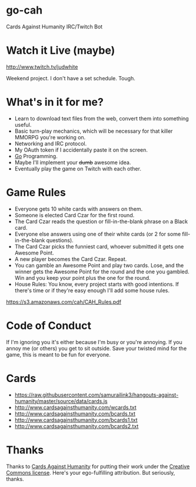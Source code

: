 # go-cah
Cards Against Humanity IRC/Twitch Bot

# Watch it Live (maybe)
http://www.twitch.tv/judwhite

Weekend project. I don't have a set schedule. Tough.

# What's in it for me?
- Learn to download text files from the web, convert them into something useful.
- Basic turn-play mechanics, which will be necessary for that killer MMORPG you're working on.
- Networking and IRC protocol.
- My OAuth token if I accidentally paste it on the screen.
- [Go](https://golang.org/) Programming.
- Maybe I'll implement your ~~dumb~~ awesome idea.
- Eventually play the game on Twitch with each other.

# Game Rules
- Everyone gets 10 white cards with answers on them.
- Someone is elected Card Czar for the first round.
- The Card Czar reads the question or fill-in-the-blank phrase on a Black card.
- Everyone else answers using one of their white cards (or 2 for some fill-in-the-blank questions).
- The Card Czar picks the funniest card, whoever submitted it gets one Awesome Point.
- A new player becomes the Card Czar. Repeat.
- You can gamble an Awesome Point and play two cards. Lose, and the winner gets the Awesome Point for the round and the one you gambled. Win and you keep your point plus the one for the round.
- House Rules: You know, every project starts with good intentions. If there's time or if they're easy enough I'll add some house rules.

https://s3.amazonaws.com/cah/CAH_Rules.pdf

# Code of Conduct
If I'm ignoring you it's either because I'm busy or you're annoying. If you annoy me (or others) you get to sit outside. Save your twisted mind for the game, this is meant to be fun for everyone.

# Cards
- https://raw.githubusercontent.com/samurailink3/hangouts-against-humanity/master/source/data/cards.js
- http://www.cardsagainsthumanity.com/wcards.txt
- http://www.cardsagainsthumanity.com/bcards.txt
- http://www.cardsagainsthumanity.com/bcards1.txt
- http://www.cardsagainsthumanity.com/bcards2.txt

# Thanks

Thanks to [Cards Against Humanity](http://www.cardsagainsthumanity.com/) for putting their work under the [Creative Commons license](https://creativecommons.org/licenses/by-nc-sa/2.0/). Here's your ego-fulfilling attribution. But seriously, thanks.
